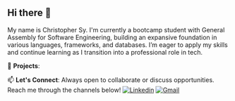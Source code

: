 ## Hi there 👋
My name is Christopher Sy. I'm currently a bootcamp student with General Assembly for Software Engineering, building an expansive foundation in various languages, frameworks, and databases. I’m eager to apply my skills and continue learning as I transition into a professional role in tech.
<!--
**casy1996/casy1996** is a ✨ _special_ ✨ repository because its `README.md` (this file) appears on your GitHub profile.

Here are some ideas to get you started:

- 🔭 I’m currently working on ...
- 🌱 I’m currently learning ...
- 👯 I’m looking to collaborate on ...
- 🤔 I’m looking for help with ...
- 💬 Ask me about ...
- 📫 How to reach me: ...
- 😄 Pronouns: ...
- ⚡ Fun fact: ...
-->
🔭 **Projects**:

📫 **Let's Connect**: 
Always open to collaborate or discuss opportunities. Reach me through the channels below!
[![Linkedin](https://img.shields.io/badge/LinkedIn-0077B5?style=for-the-badge&logo=linkedin&logoColor=white)](https://www.linkedin.com/in/christopher-andrew-sy/)
[![Gmail](https://img.shields.io/badge/Gmail-D14836?style=for-the-badge&logo=gmail&logoColor=white)](mailto:christophersy.sigh@gmail.com)
